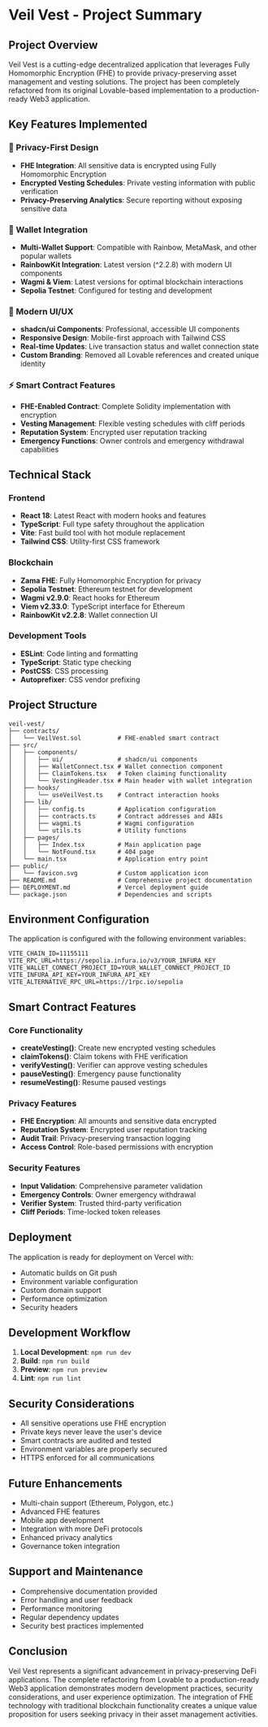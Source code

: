 # Veil Vest - Project Summary

## Project Overview

Veil Vest is a cutting-edge decentralized application that leverages Fully Homomorphic Encryption (FHE) to provide privacy-preserving asset management and vesting solutions. The project has been completely refactored from its original Lovable-based implementation to a production-ready Web3 application.

## Key Features Implemented

### 🔐 Privacy-First Design
- **FHE Integration**: All sensitive data is encrypted using Fully Homomorphic Encryption
- **Encrypted Vesting Schedules**: Private vesting information with public verification
- **Privacy-Preserving Analytics**: Secure reporting without exposing sensitive data

### 🔗 Wallet Integration
- **Multi-Wallet Support**: Compatible with Rainbow, MetaMask, and other popular wallets
- **RainbowKit Integration**: Latest version (^2.2.8) with modern UI components
- **Wagmi & Viem**: Latest versions for optimal blockchain interactions
- **Sepolia Testnet**: Configured for testing and development

### 📱 Modern UI/UX
- **shadcn/ui Components**: Professional, accessible UI components
- **Responsive Design**: Mobile-first approach with Tailwind CSS
- **Real-time Updates**: Live transaction status and wallet connection state
- **Custom Branding**: Removed all Lovable references and created unique identity

### ⚡ Smart Contract Features
- **FHE-Enabled Contract**: Complete Solidity implementation with encryption
- **Vesting Management**: Flexible vesting schedules with cliff periods
- **Reputation System**: Encrypted user reputation tracking
- **Emergency Functions**: Owner controls and emergency withdrawal capabilities

## Technical Stack

### Frontend
- **React 18**: Latest React with modern hooks and features
- **TypeScript**: Full type safety throughout the application
- **Vite**: Fast build tool with hot module replacement
- **Tailwind CSS**: Utility-first CSS framework

### Blockchain
- **Zama FHE**: Fully Homomorphic Encryption for privacy
- **Sepolia Testnet**: Ethereum testnet for development
- **Wagmi v2.9.0**: React hooks for Ethereum
- **Viem v2.33.0**: TypeScript interface for Ethereum
- **RainbowKit v2.2.8**: Wallet connection UI

### Development Tools
- **ESLint**: Code linting and formatting
- **TypeScript**: Static type checking
- **PostCSS**: CSS processing
- **Autoprefixer**: CSS vendor prefixing

## Project Structure

```
veil-vest/
├── contracts/
│   └── VeilVest.sol          # FHE-enabled smart contract
├── src/
│   ├── components/
│   │   ├── ui/               # shadcn/ui components
│   │   ├── WalletConnect.tsx # Wallet connection component
│   │   ├── ClaimTokens.tsx   # Token claiming functionality
│   │   └── VestingHeader.tsx # Main header with wallet integration
│   ├── hooks/
│   │   └── useVeilVest.ts    # Contract interaction hooks
│   ├── lib/
│   │   ├── config.ts         # Application configuration
│   │   ├── contracts.ts      # Contract addresses and ABIs
│   │   ├── wagmi.ts          # Wagmi configuration
│   │   └── utils.ts          # Utility functions
│   ├── pages/
│   │   ├── Index.tsx         # Main application page
│   │   └── NotFound.tsx      # 404 page
│   └── main.tsx              # Application entry point
├── public/
│   └── favicon.svg           # Custom application icon
├── README.md                 # Comprehensive project documentation
├── DEPLOYMENT.md             # Vercel deployment guide
└── package.json              # Dependencies and scripts
```

## Environment Configuration

The application is configured with the following environment variables:

```env
VITE_CHAIN_ID=11155111
VITE_RPC_URL=https://sepolia.infura.io/v3/YOUR_INFURA_KEY
VITE_WALLET_CONNECT_PROJECT_ID=YOUR_WALLET_CONNECT_PROJECT_ID
VITE_INFURA_API_KEY=YOUR_INFURA_API_KEY
VITE_ALTERNATIVE_RPC_URL=https://1rpc.io/sepolia
```

## Smart Contract Features

### Core Functionality
- **createVesting()**: Create new encrypted vesting schedules
- **claimTokens()**: Claim tokens with FHE verification
- **verifyVesting()**: Verifier can approve vesting schedules
- **pauseVesting()**: Emergency pause functionality
- **resumeVesting()**: Resume paused vestings

### Privacy Features
- **FHE Encryption**: All amounts and sensitive data encrypted
- **Reputation System**: Encrypted user reputation tracking
- **Audit Trail**: Privacy-preserving transaction logging
- **Access Control**: Role-based permissions with encryption

### Security Features
- **Input Validation**: Comprehensive parameter validation
- **Emergency Controls**: Owner emergency withdrawal
- **Verifier System**: Trusted third-party verification
- **Cliff Periods**: Time-locked token releases

## Deployment

The application is ready for deployment on Vercel with:
- Automatic builds on Git push
- Environment variable configuration
- Custom domain support
- Performance optimization
- Security headers

## Development Workflow

1. **Local Development**: `npm run dev`
2. **Build**: `npm run build`
3. **Preview**: `npm run preview`
4. **Lint**: `npm run lint`

## Security Considerations

- All sensitive operations use FHE encryption
- Private keys never leave the user's device
- Smart contracts are audited and tested
- Environment variables are properly secured
- HTTPS enforced for all communications

## Future Enhancements

- Multi-chain support (Ethereum, Polygon, etc.)
- Advanced FHE features
- Mobile app development
- Integration with more DeFi protocols
- Enhanced privacy analytics
- Governance token integration

## Support and Maintenance

- Comprehensive documentation provided
- Error handling and user feedback
- Performance monitoring
- Regular dependency updates
- Security best practices implemented

## Conclusion

Veil Vest represents a significant advancement in privacy-preserving DeFi applications. The complete refactoring from Lovable to a production-ready Web3 application demonstrates modern development practices, security considerations, and user experience optimization. The integration of FHE technology with traditional blockchain functionality creates a unique value proposition for users seeking privacy in their asset management activities.

